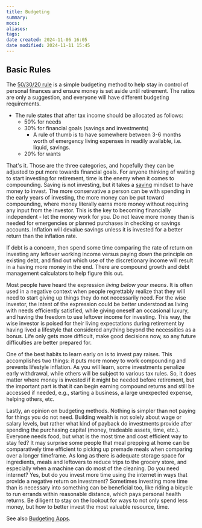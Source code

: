 ```yaml
---
title: Budgeting
summary: 
mocs: 
aliases: 
tags: 
date created: 2024-11-06 16:05
date modified: 2024-11-11 15:45
---
```

## Basic Rules
The [50/30/20 rule](https://www.reddit.com/r/coolguides/comments/dkhs1k/personal_finance_guide/#lightbox) is a simple budgeting method to help stay in control of personal finances and ensure money is set aside until retirement. The ratios are only a suggestion, and everyone will have different budgeting requirements. 

- The rule states that after tax income should be allocated as follows:
	- 50% for needs
	- 30% for financial goals (savings and investments)
		- A rule of thumb is to have somewhere between 3-6 months worth of emergency living expenses in readily available, i.e. liquid, savings.
	- 20% for wants

That's it. Those are the three categories, and hopefully they can be adjusted to put more towards financial goals. For anyone thinking of waiting to start investing for retirement, time is the enemy when it comes to compounding. Saving is not investing, but it takes a [saving](https://www.reddit.com/r/coolguides/comments/1dipsve/a_cool_guide_for_saving_money/#lightbox) mindset to have money to invest. The more conservative a person can be with spending in the early years of investing, the more money can be put toward compounding, where money literally earns more money without requiring any input from the investor. This is the key to becoming financially independent - let the money work for you. Do not leave more money than is needed for emergencies or planned purchases in checking or savings accounts. Inflation will devalue savings unless it is invested for a better return than the inflation rate.

If debt is a concern, then spend some time comparing the rate of return on investing any leftover working income versus paying down the principle on existing debt, and find out which use of the discretionary income will result in a having more money in the end. There are compound growth and debt management calculators to help figure this out.

Most people have heard the expression *living below your means*. It is often used in a negative context when people regrettably realize that they will need to start giving up things they do not necessarily need. For the wise investor, the intent of the expression could be better understood as living with needs efficiently satisfied, while giving oneself an occasional luxury, and having the freedom to use leftover income for investing. This way, the wise investor is poised for their living expectations during retirement by having lived a lifestyle that considered anything beyond the necessities as a bonus. Life only gets more difficult, make good decisions now, so any future difficulties are better prepared for.

One of the best habits to learn early on is to invest pay raises. This accomplishes two things: it puts more money to work compounding and prevents lifestyle inflation<!-- #update_with_instant_preview -->. As you will learn, some investments penalize early withdrawal, while others will be subject to various tax rules. So, it does matter where money is invested if it might be needed before retirement, but the important part is that it can begin earning compound returns and still be accessed if needed, e.g., starting a business, a large unexpected expense, helping others, etc.

Lastly, an opinion on budgeting methods. Nothing is simpler than not paying for things you do not need. Building wealth is not solely about wage or salary levels, but rather what kind of payback do investments provide after spending the purchasing capital (money, tradeable assets, time, etc.). Everyone needs food, but what is the most time and cost efficient way to stay fed? It may surprise some people that meal prepping at home can be comparatively time efficient to picking up premade meals when comparing over a longer timeframe. As long as there is adequate storage space for ingredients, meals and leftovers to reduce trips to the grocery store, and especially when a machine can do most of the cleaning. Do you need internet? Yes, but do you invest more time using the internet in ways that provide a negative return on investment? Sometimes investing more time than is necessary into something can be beneficial too, like riding a bicycle to run errands within reasonable distance, which pays personal health returns. Be diligent to stay on the lookout for ways to not only spend less money, but how to better invest the most valuable resource, time.

See also [Budgeting Apps](resources/tools.md#budgeting-apps).


